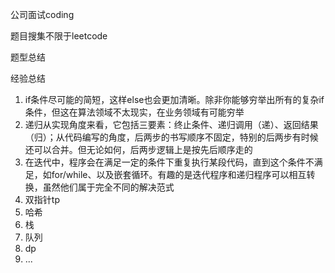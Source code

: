 公司面试coding

题目搜集不限于leetcode

题型总结

经验总结

1. if条件尽可能的简短，这样else也会更加清晰。除非你能够穷举出所有的复杂if条件，但这在算法领域不太现实，在业务领域有可能穷举
2. 递归从实现角度来看，它包括三要素：终止条件、递归调用（递）、返回结果（归）；从代码编写的角度，后两步的书写顺序不固定，特别的后两步有时候还可以合并。但无论如何，后两步逻辑上是按先后顺序走的
3. 在迭代中，程序会在满足一定的条件下重复执行某段代码，直到这个条件不满足，如for/while、以及嵌套循环。有趣的是迭代程序和递归程序可以相互转换，虽然他们属于完全不同的解决范式
4. 双指针tp
5. 哈希
6. 栈
7. 队列
8. dp
9. ...
